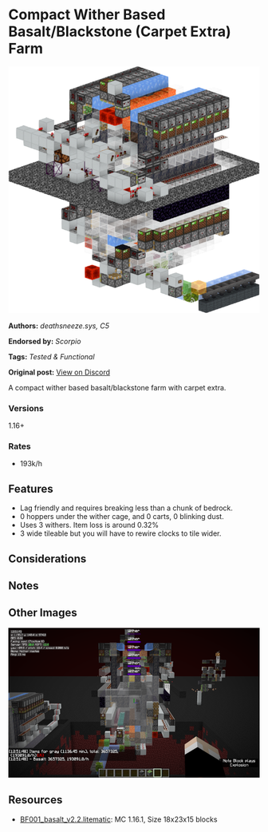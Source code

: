 # Compact Wither Based Basalt/Blackstone (Carpet Extra) Farm
<img alt="ST001_basalt_v2.2_render.png" src="images/ST001_basalt_v2.2_render.png?raw=1">

**Authors:** *deathsneeze.sys, C5*

**Endorsed by:** *Scorpio*

**Tags:** *Tested & Functional*

**Original post:** [View on Discord](https://discord.com/channels/913065809096638494/1392949014374252716)

A compact wither based basalt/blackstone farm with carpet extra.
### Versions
1.16+
### Rates
- 193k/h
## Features
- Lag friendly and requires breaking less than a chunk of bedrock.
- 0 hoppers under the wither cage, and 0 carts,  0 blinking dust.
- Uses 3 withers. Item loss is around 0.32%
- 3 wide tileable but you will have to rewire clocks to tile wider.
## Considerations

## Notes

## Other Images
<img src="images/2020-07-30_12.png?raw=1" height="300px">

## Resources
- [BF001_basalt_v2.2.litematic](attachments/BF001_basalt_v2.2.litematic): MC 1.16.1, Size 18x23x15 blocks
